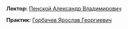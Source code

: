 **Лектор:** [Пенской Александр Владимирович](https://my.itmo.ru/persons/142415?p=1&q=Пенской%20Александр%20Владимирович)

**Практик:** [Горбачев Ярослав Георгиевич](https://my.itmo.ru/persons/172909?p=1&q=Горбачев%20Ярослав%20Георгиевич)
